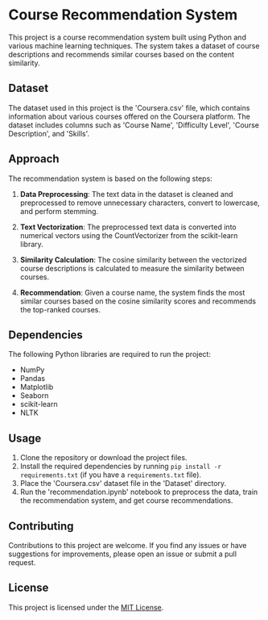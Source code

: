 # Course Recommendation System

This project is a course recommendation system built using Python and various machine learning techniques. The system takes a dataset of course descriptions and recommends similar courses based on the content similarity.

## Dataset

The dataset used in this project is the 'Coursera.csv' file, which contains information about various courses offered on the Coursera platform. The dataset includes columns such as 'Course Name', 'Difficulty Level', 'Course Description', and 'Skills'.

## Approach

The recommendation system is based on the following steps:

1. **Data Preprocessing**: The text data in the dataset is cleaned and preprocessed to remove unnecessary characters, convert to lowercase, and perform stemming.

2. **Text Vectorization**: The preprocessed text data is converted into numerical vectors using the CountVectorizer from the scikit-learn library.

3. **Similarity Calculation**: The cosine similarity between the vectorized course descriptions is calculated to measure the similarity between courses.

4. **Recommendation**: Given a course name, the system finds the most similar courses based on the cosine similarity scores and recommends the top-ranked courses.

## Dependencies

The following Python libraries are required to run the project:

- NumPy
- Pandas
- Matplotlib
- Seaborn
- scikit-learn
- NLTK

## Usage

1. Clone the repository or download the project files.
2. Install the required dependencies by running `pip install -r requirements.txt` (if you have a `requirements.txt` file).
3. Place the 'Coursera.csv' dataset file in the 'Dataset' directory.
4. Run the 'recommendation.ipynb' notebook to preprocess the data, train the recommendation system, and get course recommendations.

## Contributing

Contributions to this project are welcome. If you find any issues or have suggestions for improvements, please open an issue or submit a pull request.

## License

This project is licensed under the [MIT License](LICENSE).
